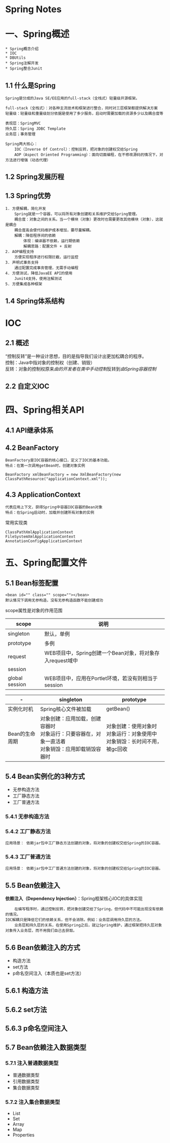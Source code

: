 # Spring Notes

# 一、Spring概述

    * Spring概念介绍
    * IOC
    * DBUtils
    * Spring注解开发
    * Spring整合Junit

## 1.1 什么是Spring


    Spring是分成的Java SE/EE应用的full-stack（全栈式）轻量级开源框架。
    
    full-stack（全栈式）：对各种主流技术和框架进行整合，同时对三层框架都提供解决方案
    轻量级：轻量级和重量级划分依据是使用了多少服务，启动时需要加载的资源多少以及耦合度等
    
    表现层：SpringMVC
    持久层：Spring JDBC Template
    业务层；事务管理
    
    Spring两大核心：
        IOC（Inverse Of Control）：控制反转，把对象的创建权交给Spring
        AOP（Aspect Oriented Programming）：面向切面编程，在不修改源码的情况下，对方法进行增强（动态代理）



## 1.2 Spring发展历程

## 1.3 Spring优势

    1. 方便解耦，简化开发
        Spring就是一个容器，可以将所有对象创建和关系维护交给Spring管理。
        耦合度：对象之间的关系。当一个模块（对象）更改时也需要更改其他模块（对象），这就是耦合
        耦合度高会使代码维护成本增加，要尽量解耦。
        解耦：降低程序间的依赖
            体现：编译器不依赖，运行期依赖
            解耦思路：配置文件 + 反射    
    2. AOP编程支持
        方便实现程序进行权限拦截，运行监控
    3. 声明式事务支持
        通过配置完成事务管理，无需手动编程
    4. 方便测试，降低JavaEE API的使用
        Junit4支持，使用注解测试
    5. 方便集成各种框架
    
## 1.4 Spring体系结构


# IOC

## 2.1 概述
“控制反转”是一种设计思想，目的是指导我们设计出更加松耦合的程序。  
控制：Java中指对象的控制权（创建、销毁）  
反转：对象的控制权原来*由的开发者在类中手动控制*反转到*由Spring容器控制*  

## 2.2 自定义IOC


# 四、Spring相关API
## 4.1 API继承体系
## 4.2 BeanFactory
    BeanFactory是IOC容器的核心接口，定义了IOC的基本功能。
    特点：在第一次调用getBean时，创建对象实例
         
    BeanFactory xmlBeanFactory = new XmlBeanFactory(new ClassPathResource("applicationContext.xml"));

## 4.3 ApplicationContext
    代表应用上下文，获得Spring中容器IOC容器的Bean对象
    特点：在Spring启动时，加载并创建所有对象的实例
    
常用实现类

    ClassPathXmlApplicationContext
    FileSystemXmlApplicationContext
    AnnotationConfigApplicationContext


# 五、Spring配置文件
## 5.1 Bean标签配置
    
    <bean id="" class="" scope=""></bean>
    默认情况下调用无参构造，没有无参构造函数不能创建成功

scope属性是对象的作用范围

| scope | 说明 |
| --- | --- |
| singleton | 默认，单例 |
| prototype | 多例 |
| request | WEB项目中，Spring创建一个Bean对象，将对象存入request域中 |
| session | |
| global session | WEB项目中，应用在Portlet环境，若没有则相当于session |


| - | singleton | prototype |
| --- | --- | --- |
| 实例化时机 | Spring核心文件被加载| getBean() |
| Bean的生命周期| 对象创建：应用加载，创建容器时<br>对象运行：只要容器在，对象一直活着<br>对象销毁：应用卸载销毁容器时|对象创建：使用对象时<br>对象运行：对象使用中<br>对象销毁：长时间不用，被gc回收|
        
## 5.4 Bean实例化的3种方式
* 无参构造方法
* 工厂静态方法
* 工厂普通方法

### 5.4.1 无参构造方法

### 5.4.2 工厂静态方法
    应用场景： 依赖jar包中工厂静态方法创建的对象，将对象的创建权交给Spring的IOC容器。
### 5.4.3 工厂普通方法
    应用场景： 依赖jar包中工厂普通方法创建的对象，将对象的创建权交给Spring的IOC容器。

## 5.5 Bean依赖注入
**依赖注入（Dependency Injection）**：Spring框架核心IOC的具体实现  

        在编写程序时，通过控制反转，把对象创建交给了Spring，但代码中不可能出现没有依赖的情况。
    IOC解耦只是降低它们的依赖关系，但不会消除。例如：业务层调用持久层的方法。
        业务层和持久层的关系，在使用Spring之后，就让Spring维护，通过框架把持久层对象对象传入业务层，而不用我们自己去获取。
        
## 5.6 Bean依赖注入的方式
* 构造方法
* set方法
* p命名空间注入（本质也是set方法）

## 5.6.1 构造方法
## 5.6.2 set方法
## 5.6.3 p命名空间注入


## 5.7 Bean依赖注入数据类型

### 5.7.1 注入普通数据类型
* 普通数据类型
* 引用数据类型
* 集合数据类型


### 5.7.2 注入集合数据类型
* List
* Set
* Array
* Map
* Properties 
 
